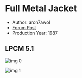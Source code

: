 # Full Metal Jacket

* Author: aron7awol
* [Forum Post](https://www.avsforum.com/threads/bass-eq-for-filtered-movies.2995212/post-59259574)
* Production Year: 1987

## LPCM 5.1

![img 0](https://i.imgur.com/3AxweSr.jpg)

![img 1](https://i.imgur.com/ryDGXLk.png)

